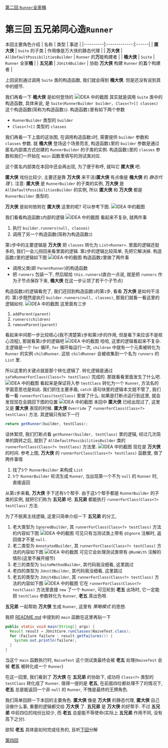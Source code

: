 [第二回 `Runner`全家桶](chap2.md)
# 第三回 五兄弟同心造`Runner`

本回主要角色介绍
| 名称 | 类型 | 事迹 |
|----------|:-------------:|:------|
| **匿大侠** | `Suite` 的子类 | 作用像是万大侠的静态代理 |
| **万大侠** | `AllDefaultPossibilitiesBuilder` | `Runner` 的**万**能构建者 |
| **桶大侠** | `Suite` | `Runner` 全家**桶** |
| **五兄弟** | `JUnit4Builder` | 协助 **万大侠** 构建 `Runner` 的**五**个构建者 |


上回说到通过调用 `Suite` 类的构造函数, 
我们就会得到 **桶大侠**.
但是还没有说到其中的细节.

我们再看一下 **桶大侠** 是如何登场的
![IDEA 中的截图](pic/Computer.png)
其实就是调用 `Suite` 类中的构造函数,
具体来说, 是 `Suite(RunnerBuilder builder, Class<?>[] classes)` 这个构造函数(简称为构造函数`1`).
构造函数`1`里有如下两个参数
* `RunnerBuilder` 类型的 `builder`
* `Class<?>[]` 类型的 `classes`

我们再看一下上面的这张图, 
在调用构造函数`1`时, 
需要提供 `builder` 参数和 `classes` 参数.
就 **桶大侠** 登场这个场景而言,
构造函数`1`里的 `builder` 参数是通过匿名内部类方式创建的 `RunnerBuilder` 的子类的实例.
构造函数`1`里的 `classes` 参数和我们一开始在 `main` 函数里填写的测试类对应.

这个匿名内部类在本回中还会再出现, 
为了便于称呼, 
就叫它 **匿大侠** 吧.

**匿大侠** 戏份比较少, 
主要还是靠 **万大侠** 来干活(**匿大侠** 有点像是 **桶大侠** 的 *静态代理* ).
注意: **匿大侠** 是 `RunnerBuilder` 的子类的实例,
**万大侠** 是 `AllDefaultPossibilitiesBuilder` 的实例,
所以 **匿大侠** 和 **万大侠** 都是 `RunnerBuilder` 类型的.

**万大侠** 是如何依附在 **匿大侠** 这里的呢? 可以参考下图.
![IDEA 中的截图](pic/greatBuilder.png)

我们看看构造函数`1`内部的逻辑
![IDEA 中的截图](pic/SuiteConstructor1.png)
看起来不复杂, 就两件事
1. 执行 `builder.runners(null, classes)`
2. 调用了另一个构造函数(简称为构造函数`2`)

第`1`步中的主要逻辑是 **万大侠** 把 `classes` 转化为 `List<Runner>`.
里面的逻辑还挺多的, 
我们一会儿拐回来看里面的逻辑.
第`2`步的逻辑比较简单, 
先把它解决掉.
构造函数`2`里的逻辑如下图
![IDEA 中的截图](pic/SuiteConstructor2.png)
构造函数`2`里做了两件事
* 调用父类(即 `ParentRunner`)的构造函数
* 把 `runners` 包装一下, 然后赋给 `this.runners`(直白一点说, 就是把 `runners` 作为子节点保存下来, **桶大侠** 在这一步认领了若干个子节点)

构造函数`2`的逻辑看完了, 
我们还回到构造函数`1`的第`1`步,
看看 **万大侠** 是如何干活的.
第`1`步既然是执行 `builder.runners(null, classes)`,
那我们就看一看这里的逻辑如何.
![IDEA 中的截图](pic/runners.png)
这里面有三步
1. `addParent(parent)`
2. `runners(children)`
3. `removeParent(parent)`

看起来中间那一步比较核心(我不清楚第`1`步和第`3`步的作用, 但是看下来应该不是核心流程),
那就看第`2`步的逻辑吧
![IDEA 中的截图](pic/for.png)
哈哈, 这里的逻辑看起来不复杂.
主逻辑是一个 `for` 循环, 
`for` 循环每运行一次, 
`children` 中就有一个元素被转化为 `Runner` 的实例 `childRunner`.
这些 `childRunner` 会被收集到一个名为 `runners` 的 `List` 里.

所以这里的关键点就是那个转化逻辑了.
转化逻辑是通过 `safeRunnerForClass(Class<?> testClass)` 完成的.
那就看看里面发生了什么吧.
![IDEA 中的截图](pic/safeRunnerForClass.png)
看起来是保证将入参 `testClass` 转化为一个 `Runner`, 
方法名的字面意思也是如此.
我们抓住主要矛盾,
`catch` 语句块里的逻辑本文就不管了, 
我们看一看 `runnerForClass(testClass)` 里做了什么.
如果是打断点运行到这里, 
就会发现现在会跳回下图的位置
![IDEA 中的截图](pic/back.png)
本回中 **匿大侠** 已经出现过了, 
这里又是 **匿大侠** 表现的时候.
**匿大侠** `Override` 了 `runnerForClass(Class<?> testClass)` 方法.
其逻辑只有如下一行
```java
return getRunner(builder, testClass);
```
话休絮烦, 
我们打断点看 `getRunner(builder, testClass)` 里的逻辑,
经过几次简单的跳转之后, 
就到了 `AllDefaultPossibilitiesBuilder` 类的 `runnerForClass(Class<?> testClass)` 方法里.
![IDEA 中的截图](pic/coreOfWan.png)
现在是 **万大侠** 的时间.
参考上图, 
**万大侠** 的 `runnerForClass(Class<?> testClass)` 函数里,
做了两件事情
1. 找了`5`个 `RunnerBuilder` 来构成 `List`
2. `5`个 `RunnerBuilder` 轮流生成 `Runner`, 当出现第一个不为 `null` 的 `Runner` 时, 直接返回

从第`1`步来看, **万大侠** 手下还有`5`个帮手.
由于这`5`个帮手都是 `RunnerBuilder` 的子类的实例,
就把它们称为 **五兄弟** 吧.
**五兄弟** 都能执行 `runnerForClass(Class<?> testClass)` 方法.

为了不脱离主线逻辑,
这里只简单介绍一下 **五兄弟** 的分工,
1. 老大类型为 `IgnoredBuilder`, 
其 `runnerForClass(Class<?> testClass)` 方法的内容如下图
![IDEA 中的截图](pic/ignoredBuilder.png)
可见只有当测试类上带有 `@Ignore` 注解时, 返回值才不是 `null`.
2. 老二类型为 `AnnotatedBuilder`, 
其 `runnerForClass(Class<?> testClass)` 方法的内容如下图
![IDEA 中的截图](pic/annotatedBuilder.png)
可见它会处理测试类带有 `@RunWith` 注解的情形(这里不展开细节)
3. 老三的类型为 `SuiteMethodBuilder`, 其代码我没细看, 这里跳过
4. 老四的类型为 `JUnit3Builder`, 其代码我没细看, 这里跳过
5. 老五的类型为 `JUnit4Builder`, 
其 `runnerForClass(Class<?> testClass)` 方法的内容如下图
![IDEA 中的截图](pic/junit4Builder.png)
它在 `runnerForClass(Class<?> testClass)` 方法里直接 `new` 了一个 `Runner`, 
可见轮到 **老五** 出场时, 
它一定能把 `testClass` 参数转化为 `Runner`,
**老五** 真出色呀. 


**五兄弟** 一起帮助 **万大侠** 生成 `Runner`,
这里有 *策略模式* 的思想.

我把 [README.md](README.md) 中提到的 `main` 函数在这里再贴一下
```java
public static void main(String[] args) {
  Result result = JUnitCore.runClasses(NaiveTest.class);
  for (Failure failure : result.getFailures()) {
    System.out.println(failure);
  }
}
```
当这个 `main` 函数执行时,
`NaiveTest` 这个测试类最终会被 **老五** 处理(`NaiveTest` 会被 **老五** 被转化成一个 `Runner`)

在这一回里, 
我们看到了 **万大侠** 在 **五兄弟** 的协助下, 
成功将 `Class<?>` 类型的 `testClass` 转化成了 `Runner`.
值得一提的是 **老五**,
在前面四位都处理不了的情况下, 
**老五** 总是能返回一个非 `null` 的 `Runner`,
不愧是最终的王牌角色.


我们简单回顾一下本回的主要角色.
**匿大侠** 像是 **万大侠** 的静态代理,
**匿大侠** 自己没做什么事, 重要的逻辑都交给 **万大侠** 了.
**五兄弟** 是 **万大侠** 的好帮手.
不过 **五兄弟** 中前四位的戏份比较少, 
而 **老五** 总是能不辱使命(实际上 **五兄弟** 作用不同, 没有高下之分).

欲知 **老五** 具体是如何完成任务的, 
且听[下回](chap4.md)分解

[第四回](chap4.md)